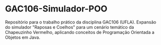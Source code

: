 # GAC106-Simulador-POO
Repositório para o trabalho prático da disciplina GAC106 (UFLA). Expansão do simulador "Raposas e Coelhos" para um cenário temático da Chapeuzinho Vermelho, aplicando conceitos de Programação Orientada a Objetos em Java.

